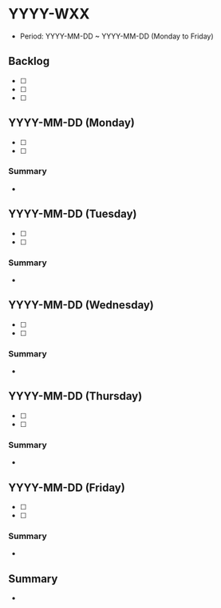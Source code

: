 # YYYY-WXX

- Period: YYYY-MM-DD ~ YYYY-MM-DD (Monday to Friday)

## Backlog

- [ ] 
- [ ] 
- [ ] 

## YYYY-MM-DD (Monday)

- [ ] 
- [ ] 

### Summary
- 

## YYYY-MM-DD (Tuesday)

- [ ] 
- [ ] 

### Summary
- 

## YYYY-MM-DD (Wednesday)

- [ ] 
- [ ] 

### Summary
- 

## YYYY-MM-DD (Thursday)

- [ ] 
- [ ] 

### Summary
- 

## YYYY-MM-DD (Friday)

- [ ] 
- [ ] 

### Summary
- 

## Summary

- 